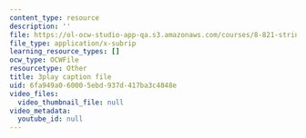 ```yaml
---
content_type: resource
description: ''
file: https://ol-ocw-studio-app-qa.s3.amazonaws.com/courses/8-821-string-theory-and-holographic-duality-fall-2014/6fa949a060005ebd937d417ba3c4848e_WPuDh61Lkpg.vtt
file_type: application/x-subrip
learning_resource_types: []
ocw_type: OCWFile
resourcetype: Other
title: 3play caption file
uid: 6fa949a0-6000-5ebd-937d-417ba3c4848e
video_files:
  video_thumbnail_file: null
video_metadata:
  youtube_id: null
---
```

